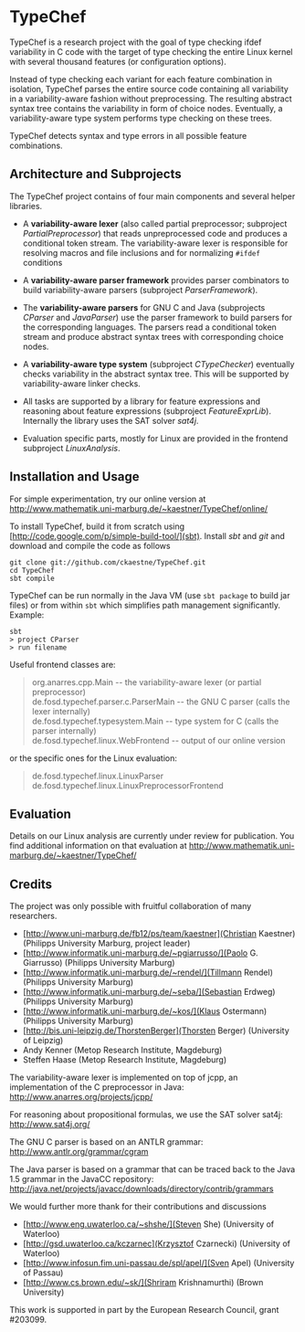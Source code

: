 TypeChef
========

TypeChef is a research project with the goal of type checking ifdef variability in C code with the target of
type checking the entire Linux kernel with several thousand features (or configuration options).

Instead of type checking each variant for each feature combination in isolation, TypeChef parses the
entire source code containing all variability in a variability-aware fashion without preprocessing.
The resulting abstract syntax tree contains the variability in form of choice nodes. Eventually, a
variability-aware type system performs type checking on these trees.

TypeChef detects syntax and type errors in all possible feature combinations.


Architecture and Subprojects
----------------------------

The TypeChef project contains of four main components and several helper libraries.

* A **variability-aware lexer** (also called partial preprocessor; subproject *PartialPreprocessor*) that
  reads unpreprocessed code and produces a conditional token stream. The variability-aware lexer is responsible
  for resolving macros and file inclusions and for normalizing `#ifdef` conditions

* A **variability-aware parser framework** provides parser combinators to build variability-aware parsers
  (subproject *ParserFramework*).

* The **variability-aware parsers** for GNU C and Java (subprojects *CParser* and *JavaParser*) use the parser
  framework to build parsers for the corresponding languages. The parsers read a conditional token stream and
  produce abstract syntax trees with corresponding choice nodes.

* A **variability-aware type system** (subproject *CTypeChecker*) eventually checks variability in the abstract
  syntax tree. This will be supported by variability-aware linker checks.

* All tasks are supported by a library for feature expressions and reasoning about feature expressions
  (subproject *FeatureExprLib*). Internally the library uses the SAT solver *sat4j*.

* Evaluation specific parts, mostly for Linux are provided in the frontend subproject *LinuxAnalysis*.

Installation and Usage
----------------------

For simple experimentation, try our online version at http://www.mathematik.uni-marburg.de/~kaestner/TypeChef/online/

To install TypeChef, build it from scratch using [http://code.google.com/p/simple-build-tool/](sbt). Install
*sbt* and *git* and download and compile the code as follows

    git clone git://github.com/ckaestne/TypeChef.git
    cd TypeChef
    sbt compile

TypeChef can be run normally in the Java VM (use `sbt package` to build jar files) or from within `sbt` which
simplifies path management significantly. Example:

    sbt
    > project CParser
    > run filename

Useful frontend classes are:

> org.anarres.cpp.Main                  -- the variability-aware lexer (or partial preprocessor)  
> de.fosd.typechef.parser.c.ParserMain  -- the GNU C parser (calls the lexer internally)  
> de.fosd.typechef.typesystem.Main      -- type system for C (calls the parser internally)  
> de.fosd.typechef.linux.WebFrontend    -- output of our online version

or the specific ones for the Linux evaluation:

> de.fosd.typechef.linux.LinuxParser  
> de.fosd.typechef.linux.LinuxPreprocessorFrontend

Evaluation
----------

Details on our Linux analysis are currently under review for publication.
You find additional information on that evaluation at http://www.mathematik.uni-marburg.de/~kaestner/TypeChef/


Credits
-------

The project was only possible with fruitful collaboration of many researchers.

* [http://www.uni-marburg.de/fb12/ps/team/kaestner](Christian Kaestner) (Philipps University Marburg, project leader)
* [http://www.informatik.uni-marburg.de/~pgiarrusso/](Paolo G. Giarrusso) (Philipps University Marburg)
* [http://www.informatik.uni-marburg.de/~rendel/](Tillmann Rendel) (Philipps University Marburg)
* [http://www.informatik.uni-marburg.de/~seba/](Sebastian Erdweg) (Philipps University Marburg)
* [http://www.informatik.uni-marburg.de/~kos/](Klaus Ostermann) (Philipps University Marburg)
* [http://bis.uni-leipzig.de/ThorstenBerger](Thorsten Berger) (University of Leipzig)
* Andy Kenner (Metop Research Institute, Magdeburg)
* Steffen Haase (Metop Research Institute, Magdeburg)

The variability-aware lexer is implemented on top of jcpp, an implementation of the
C preprocessor in Java: http://www.anarres.org/projects/jcpp/

For reasoning about propositional formulas, we use the SAT solver sat4j: http://www.sat4j.org/

The GNU C parser is based on an ANTLR grammar: http://www.antlr.org/grammar/cgram

The Java parser is based on a grammar that can be traced back to the Java 1.5 grammar in the
JavaCC repository: http://java.net/projects/javacc/downloads/directory/contrib/grammars

We would further more thank for their contributions and discussions
* [http://www.eng.uwaterloo.ca/~shshe/](Steven She) (University of Waterloo)
* [http://gsd.uwaterloo.ca/kczarnec](Krzysztof Czarnecki) (University of Waterloo)
* [http://www.infosun.fim.uni-passau.de/spl/apel/](Sven Apel) (University of Passau)
* [http://www.cs.brown.edu/~sk/](Shriram Krishnamurthi) (Brown University)

This work is supported in part by the European Research Council, grant #203099.

